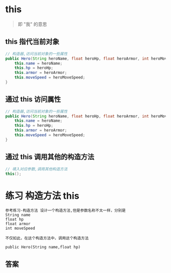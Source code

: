 # this
> 即 "我" 的意思

## this 指代当前对象

```java
// 构造器,访问当前对象的一些属性
public Hero(String heroName, float heroHp, float heroArmor, int heroMoveSpeed) {
    this.name = heroName;
    this.hp = heroHp;
    this.armor = heroArmor;
    this.moveSpeed = heroMoveSpeed;
}
```

## 通过 this 访问属性

```java
// 构造器,访问当前对象的一些属性
public Hero(String heroName, float heroHp, float heroArmor, int heroMoveSpeed) {
    this.name = heroName;
    this.hp = heroHp;
    this.armor = heroArmor;
    this.moveSpeed = heroMoveSpeed;
}
```

## 通过 this 调用其他的构造方法

```java
// 填入对应参数,调用其他构造方法
this();
```

# 练习 构造方法 this

```text
参考练习-构造方法 设计一个构造方法,但是参数名称不太一样，分别是 
String name
float hp
float armor
int moveSpeed

不仅如此，在这个构造方法中，调用这个构造方法
 
public Hero(String name,float hp)
```

## 答案

```java

```